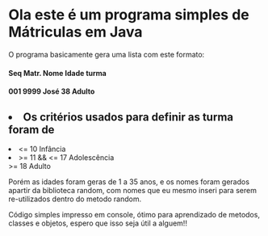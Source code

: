 <h1> Ola este é um programa simples de Mátriculas em Java</h1>

O programa basicamente gera uma lista com este formato:

<h4>Seq     Matr.    Nome    Idade    turma</h4>
<h4>001     9999     José     38      Adulto</h4>


<h2><li> Os critérios usados para definir as turma foram de </li></h2>
<li> <= 10 Infância </li>
<li> >= 11 && <= 17 Adolescência </li
<li> >= 18 Adulto </li>


Porém as idades foram geras de 1 a 35 anos, e os nomes foram gerados apartir da biblioteca random, com nomes que eu mesmo inseri para serem re-utilizados dentro do metodo random.

Código simples impresso em console, ótimo para aprendizado de metodos, classes e objetos, espero que isso seja útil a alguem!!
